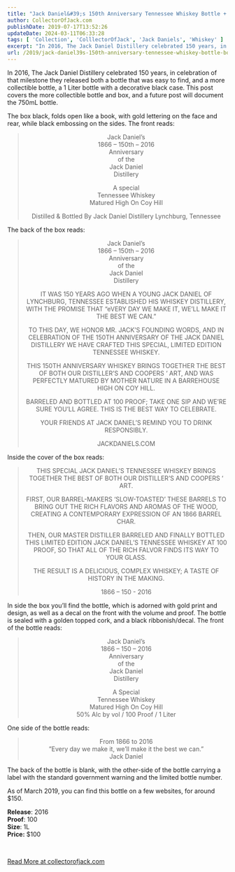 ```yaml
---
title: "Jack Daniel&#39;s 150th Anniversary Tennessee Whiskey Bottle + Box"
author: CollectorOfJack.com
publishDate: 2019-07-17T13:52:26
updateDate: 2024-03-11T06:33:28
tags: [ 'Collection', 'ColllectorOfJack', 'Jack Daniels', 'Whiskey' ]
excerpt: "In 2016, The Jack Daniel Distillery celebrated 150 years, in celebration of that milestone they released both a bottle that was easy to find, and a more collectible bottle, a 1 Liter bottle with a decorative black case. This post covers the more collectible bottle and box, and a future post will document the 750mL bottle.The box black, folds open like a book, with gold lettering on the face and rear, while black embossing on the sides. The front reads:Jack Daniel’s1866 – 150th – 2016Anniversaryof theJack Daniel DistilleryA specialTennessee WhiskeyMatured High On Coy HillDistilled &amp; Bottled By Jack Daniel Distillery Lynchburg, TennesseeThe back of the box reads:Jack Daniel’s1866 – 150th – 2016Anniversaryof theJack Daniel DistilleryIT WAS 150 YEARS AGO WHEN A YOUNG JACK DANIEL OF LYNCHBURG, TENNESSEE ESTABLISHED HIS WHISKEY DISTILLERY, WITH THE PROMISE THAT “eVERY DAY WE MAKE IT, WE’LL MAKE IT THE BEST WE CAN.”TO THIS DAY, WE HONOR MR. JACK’S FOUNDING WORDS, AND IN CELEBRATION OF THE 150TH ANNIVERSARY OF THE JACK DANIEL DISTILLERY WE HAVE CRAFTED THIS SPECIAL, LIMITED EDITION TENNESSEE WHISKEY.THIS 150TH ANNIVERSARY WHISKEY BRINGS TOGETHER THE BEST OF BOTH OUR DISTILLER’S AND COOPERS ‘ ART, AND WAS PERFECTLY MATURED BY MOTHER NATURE IN A BARREHOUSE HIGH ON COY HILL.BARRELED AND BOTTLED AT 100 PROOF; TAKE ONE SIP AND WE’RE SURE YOU’LL AGREE. THIS IS THE BEST WAY TO CELEBRATE.YOUR FRIENDS AT JACK DANIEL’S REMIND YOU TO DRINK RESPONSIBLY.JACKDANIELS.COMInside the cover of the box reads:THIS SPECIAL JACK DANIEL’S TENNESSEE WHISKEY BRINGS TOGETHER THE BEST OF BOTH OUR DISTILLER’S AND COOPERS ‘ ART.FIRST, OUR BARREL-MAKERS ‘SLOW-TOASTED’ THESE BARRELS TO BRING OUT THE RICH FLAVORS AND AROMAS OF THE WOOD, CREATING A CONTEMPORARY EXPRESSION OF AN 1866 BARREL CHAR.THEN, OUR MASTER DISTILLER BARRELED AND FINALLY BOTTLED THIS LIMITED EDITION JACK DANIEL’S TENNESSEE WHISKEY AT 100 PROOF, SO THAT ALL OF THE RICH FALVOR FINDS ITS WAY TO YOUR GLASS.THE RESULT IS A DELICIOUS, COMPLEX WHISKEY; A TASTE OF HISTORY IN THE MAKING.1866 – 150 - 2016In side the box you’ll find the bottle, which is adorned with gold print and design, as well as a decal on the front with the volume and proof. The bottle is sealed with a golden topped cork, and a black ribbonish/decal. The front of the bottle reads:Jack Daniel’s1866 – 150 – 2016Anniversaryof theJack DanielDistilleryA SpecialTennessee WhiskeyMatured High On Coy Hill50% Alc by vol / 100 Proof / 1 LiterOne side of the bottle reads:From 1866 to 2016”Every day we make it, we’ll make it the best we can.”Jack DanielThe back of the bottle is blank, with the other-side of the bottle carrying a label with the standard government warning and the limited bottle number.As of March 2019, you can find this bottle on a few websites, for around $150.Release: 2016Proof: 100Size: 1LPrice: $100 "
url: /2019/jack-daniel39s-150th-anniversary-tennessee-whiskey-bottle-box  # Use the generated URL with year
---
```

<p>In 2016, The Jack Daniel Distillery celebrated 150 years, in celebration of that milestone they released both a bottle that was easy to find, and a more collectible bottle, a 1 Liter bottle with a decorative black case. This post covers the more collectible bottle and box, and a future post will document the 750mL bottle.</p><p>The box black, folds open like a book, with gold lettering on the face and rear, while black embossing on the sides. The front reads:</p><blockquote><p align="center">Jack Daniel’s<br />1866 – 150th – 2016<br />Anniversary<br />of the<br />Jack Daniel <br />Distillery</p><p align="center">A special<br />Tennessee Whiskey<br />Matured High On Coy Hill</p><p align="center">Distilled &amp; Bottled By Jack Daniel Distillery Lynchburg, Tennessee</p></blockquote><p>The back of the box reads:</p><blockquote><p align="center">Jack Daniel’s<br />1866 – 150th – 2016<br />Anniversary<br />of the<br />Jack Daniel <br />Distillery</p><p align="center">IT WAS 150 YEARS AGO WHEN A YOUNG JACK DANIEL OF LYNCHBURG, TENNESSEE ESTABLISHED HIS WHISKEY DISTILLERY, WITH THE PROMISE THAT “eVERY DAY WE MAKE IT, WE’LL MAKE IT THE BEST WE CAN.”</p><p align="center">TO THIS DAY, WE HONOR MR. JACK’S FOUNDING WORDS, AND IN CELEBRATION OF THE 150TH ANNIVERSARY OF THE JACK DANIEL DISTILLERY WE HAVE CRAFTED THIS SPECIAL, LIMITED EDITION TENNESSEE WHISKEY.</p><p align="center">THIS 150TH ANNIVERSARY WHISKEY BRINGS TOGETHER THE BEST OF BOTH OUR DISTILLER’S AND COOPERS ‘ ART, AND WAS PERFECTLY MATURED BY MOTHER NATURE IN A BARREHOUSE HIGH ON COY HILL.</p><p align="center">BARRELED AND BOTTLED AT 100 PROOF; TAKE ONE SIP AND WE’RE SURE YOU’LL AGREE. THIS IS THE BEST WAY TO CELEBRATE.</p><p align="center">YOUR FRIENDS AT JACK DANIEL’S REMIND YOU TO DRINK RESPONSIBLY.</p><p align="center">JACKDANIELS.COM</p></blockquote><p align="left">Inside the cover of the box reads:</p><blockquote><p align="center">THIS SPECIAL JACK DANIEL’S TENNESSEE WHISKEY BRINGS TOGETHER THE BEST OF BOTH OUR DISTILLER’S AND COOPERS ‘ ART.</p><p align="center">FIRST, OUR BARREL-MAKERS ‘SLOW-TOASTED’ THESE BARRELS TO BRING OUT THE RICH FLAVORS AND AROMAS OF THE WOOD, CREATING A CONTEMPORARY EXPRESSION OF AN 1866 BARREL CHAR.</p><p align="center">THEN, OUR MASTER DISTILLER BARRELED AND FINALLY BOTTLED THIS LIMITED EDITION JACK DANIEL’S TENNESSEE WHISKEY AT 100 PROOF, SO THAT ALL OF THE RICH FALVOR FINDS ITS WAY TO YOUR GLASS.</p><p align="center">THE RESULT IS A DELICIOUS, COMPLEX WHISKEY; A TASTE OF HISTORY IN THE MAKING.</p><p align="center">1866 – 150 - 2016</p></blockquote><p align="left">In side the box you’ll find the bottle, which is adorned with gold print and design, as well as a decal on the front with the volume and proof. The bottle is sealed with a golden topped cork, and a black ribbonish/decal. The front of the bottle reads:</p><blockquote><p align="center">Jack Daniel’s<br />1866 – 150 – 2016<br />Anniversary<br />of the<br />Jack Daniel<br />Distillery</p><p align="center">A Special<br />Tennessee Whiskey<br />Matured High On Coy Hill<br />50% Alc by vol / 100 Proof / 1 Liter</p></blockquote><p align="left">One side of the bottle reads:</p><blockquote><p align="center">From 1866 to 2016<br />”Every day we make it, we’ll make it the best we can.”<br />Jack Daniel</p></blockquote><p align="left">The back of the bottle is blank, with the other-side of the bottle carrying a label with the standard government warning and the limited bottle number.</p><p align="left">As of March 2019, you can find this bottle on a few websites, for around $150.</p><p><strong>Release</strong>: 2016<br /><strong>Proof</strong>: 100<br /><strong>Size</strong>: 1L<br /><strong>Price:</strong> $100<p align="left"><br /></p>  <a href="https://collectorofjack.com/150thAnniversary">Read More at collectorofjack.com</a>
